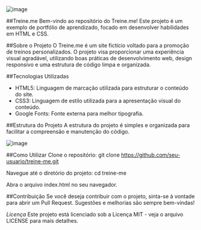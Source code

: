 ![image](https://github.com/camilodf/portfolio-treine-me/assets/38727814/b59a32ff-8aa8-44ee-9a44-9b5545b482d7)

##Treine.me
Bem-vindo ao repositório do Treine.me! Este projeto é um exemplo de portfólio de aprendizado, focado em desenvolver habilidades em HTML e CSS.

##Sobre o Projeto
O Treine.me é um site fictício voltado para a promoção de treinos personalizados. O projeto visa proporcionar uma experiência visual agradável, utilizando boas práticas de desenvolvimento web, design responsivo e uma estrutura de código limpa e organizada.

##Tecnologias Utilizadas
- HTML5: Linguagem de marcação utilizada para estruturar o conteúdo do site.
- CSS3: Linguagem de estilo utilizada para a apresentação visual do conteúdo.
- Google Fonts: Fonte externa para melhor tipografia.

##Estrutura do Projeto
A estrutura do projeto é simples e organizada para facilitar a compreensão e manutenção do código.

![image](https://github.com/camilodf/portfolio-treine-me/assets/38727814/0b44b691-5811-463a-bddb-9630edb3e198)

##Como Utilizar
Clone o repositório:
git clone https://github.com/seu-usuario/treine-me.git

Navegue até o diretório do projeto:
cd treine-me

Abra o arquivo index.html no seu navegador.

##Contribuição
Se você deseja contribuir com o projeto, sinta-se à vontade para abrir um Pull Request. Sugestões e melhorias são sempre bem-vindas!

*Licença*
Este projeto está licenciado sob a Licença MIT - veja o arquivo LICENSE para mais detalhes.
